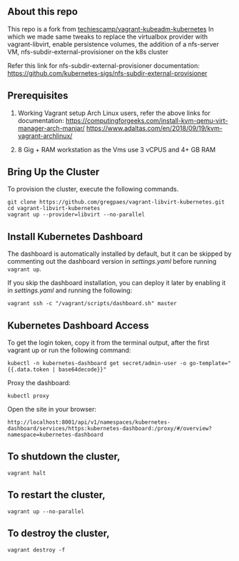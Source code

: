 ## About this repo
This repo is a fork from [techiescamp/vagrant-kubeadm-kubernetes](https://github.com/techiescamp/vagrant-kubeadm-kubernetes)
In which we made same tweaks to replace the virtualbox provider with vagrant-libvirt, enable persistence volumes, the addition of a nfs-server VM, nfs-subdir-external-provisioner on the k8s cluster

Refer this link for nfs-subdir-external-provisioner documentation: https://github.com/kubernetes-sigs/nfs-subdir-external-provisioner

## Prerequisites

1. Working Vagrant setup
  Arch Linux users, refer the above links for documentation: 
  https://computingforgeeks.com/install-kvm-qemu-virt-manager-arch-manjar/
  https://www.adaltas.com/en/2018/09/19/kvm-vagrant-archlinux/

2. 8 Gig + RAM workstation as the Vms use 3 vCPUS and 4+ GB RAM

## Bring Up the Cluster

To provision the cluster, execute the following commands.

```shell
git clone https://github.com/gregpaes/vagrant-libvirt-kubernetes.git
cd vagrant-libvirt-kubernetes
vagrant up --provider=libvirt --no-parallel
```
## Install Kubernetes Dashboard

The dashboard is automatically installed by default, but it can be skipped by commenting out the dashboard version in _settings.yaml_ before running `vagrant up`.

If you skip the dashboard installation, you can deploy it later by enabling it in _settings.yaml_ and running the following:
```shell
vagrant ssh -c "/vagrant/scripts/dashboard.sh" master
```

## Kubernetes Dashboard Access

To get the login token, copy it from the terminal output, after the first vagrant up or run the following command:
```shell
kubectl -n kubernetes-dashboard get secret/admin-user -o go-template="{{.data.token | base64decode}}"
```

Proxy the dashboard:
```shell
kubectl proxy
```

Open the site in your browser:
```shell
http://localhost:8001/api/v1/namespaces/kubernetes-dashboard/services/https:kubernetes-dashboard:/proxy/#/overview?namespace=kubernetes-dashboard
```

## To shutdown the cluster,

```shell
vagrant halt
```

## To restart the cluster,

```shell
vagrant up --no-parallel
```

## To destroy the cluster,

```shell
vagrant destroy -f
```

